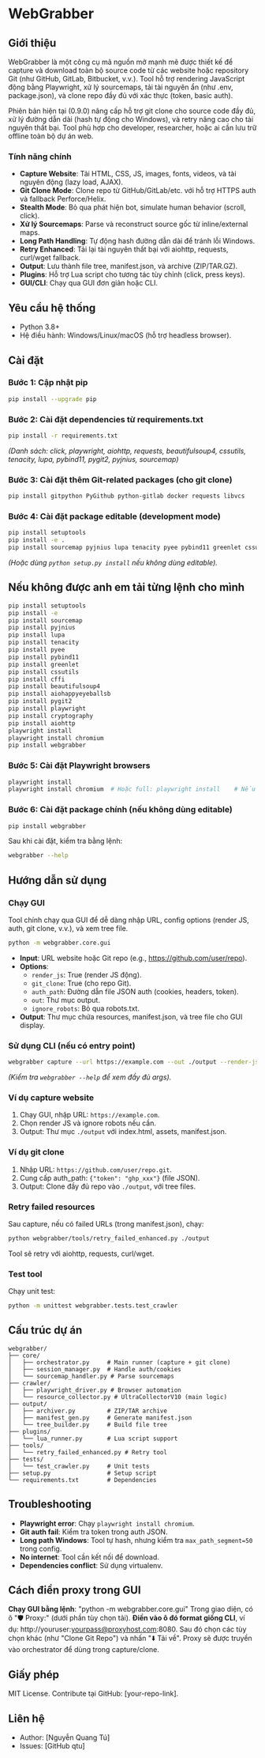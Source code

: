 # WebGrabber

## Giới thiệu

WebGrabber là một công cụ mã nguồn mở mạnh mẽ được thiết kế để capture và download toàn bộ source code từ các website hoặc repository Git (như GitHub, GitLab, Bitbucket, v.v.). Tool hỗ trợ rendering JavaScript động bằng Playwright, xử lý sourcemaps, tải tài nguyên ẩn (như .env, package.json), và clone repo đầy đủ với xác thực (token, basic auth). 

Phiên bản hiện tại (0.9.0) nâng cấp hỗ trợ git clone cho source code đầy đủ, xử lý đường dẫn dài (hash tự động cho Windows), và retry nâng cao cho tài nguyên thất bại. Tool phù hợp cho developer, researcher, hoặc ai cần lưu trữ offline toàn bộ dự án web.

### Tính năng chính
- **Capture Website**: Tải HTML, CSS, JS, images, fonts, videos, và tài nguyên động (lazy load, AJAX).
- **Git Clone Mode**: Clone repo từ GitHub/GitLab/etc. với hỗ trợ HTTPS auth và fallback Perforce/Helix.
- **Stealth Mode**: Bỏ qua phát hiện bot, simulate human behavior (scroll, click).
- **Xử lý Sourcemaps**: Parse và reconstruct source gốc từ inline/external maps.
- **Long Path Handling**: Tự động hash đường dẫn dài để tránh lỗi Windows.
- **Retry Enhanced**: Tải lại tài nguyên thất bại với aiohttp, requests, curl/wget fallback.
- **Output**: Lưu thành file tree, manifest.json, và archive (ZIP/TAR.GZ).
- **Plugins**: Hỗ trợ Lua script cho tương tác tùy chỉnh (click, press keys).
- **GUI/CLI**: Chạy qua GUI đơn giản hoặc CLI.

## Yêu cầu hệ thống
- Python 3.8+
- Hệ điều hành: Windows/Linux/macOS (hỗ trợ headless browser).

## Cài đặt

### Bước 1: Cập nhật pip
```bash
pip install --upgrade pip
```

### Bước 2: Cài đặt dependencies từ requirements.txt
```bash
pip install -r requirements.txt
```
*(Danh sách: click, playwright, aiohttp, requests, beautifulsoup4, cssutils, tenacity, lupa, pybind11, pygit2, pyjnius, sourcemap)*

### Bước 3: Cài đặt thêm Git-related packages (cho git clone)
```bash
pip install gitpython PyGithub python-gitlab docker requests libvcs
```

### Bước 4: Cài đặt package editable (development mode)
```bash
pip install setuptools
pip install -e .
pip install sourcemap pyjnius lupa tenacity pyee pybind11 greenlet cssutils cffi beautifulsoup4 aiohappyeyeballs pygit2 playwright cryptography aiohttp
```
*(Hoặc dùng `python setup.py install` nếu không dùng editable).*

## Nếu không được anh em tải từng lệnh cho mình
```bash
pip install setuptools
pip install -e 
pip install sourcemap
pip install pyjnius
pip install lupa
pip install tenacity
pip install pyee
pip install pybind11
pip install greenlet
pip install cssutils
pip install cffi
pip install beautifulsoup4
pip install aiohappyeyeballsb
pip install pygit2
pip install playwright
pip install cryptography
pip install aiohttp
playwright install
playwright install chromium
pip install webgrabber
```
### Bước 5: Cài đặt Playwright browsers
```bash
playwright install
playwright install chromium  # Hoặc full: playwright install    # Nếu không được chạy thử "python -m playwright install chromium"

```

### Bước 6: Cài đặt package chính (nếu không dùng editable)
```bash
pip install webgrabber
```

Sau khi cài đặt, kiểm tra bằng lệnh:
```bash
webgrabber --help
```

## Hướng dẫn sử dụng

### Chạy GUI
Tool chính chạy qua GUI để dễ dàng nhập URL, config options (render JS, auth, git clone, v.v.), và xem tree file.
```bash
python -m webgrabber.core.gui
```
- **Input**: URL website hoặc Git repo (e.g., https://github.com/user/repo).
- **Options**:
  - `render_js`: True (render JS động).
  - `git_clone`: True (cho repo Git).
  - `auth_path`: Đường dẫn file JSON auth (cookies, headers, token).
  - `out`: Thư mục output.
  - `ignore_robots`: Bỏ qua robots.txt.
- **Output**: Thư mục chứa resources, manifest.json, và tree file cho GUI display.

### Sử dụng CLI (nếu có entry point)
```bash
webgrabber capture --url https://example.com --out ./output --render-js --git-clone
```
*(Kiểm tra `webgrabber --help` để xem đầy đủ args).*

### Ví dụ capture website
1. Chạy GUI, nhập URL: `https://example.com`.
2. Chọn render JS và ignore robots nếu cần.
3. Output: Thư mục `./output` với index.html, assets, manifest.json.

### Ví dụ git clone
1. Nhập URL: `https://github.com/user/repo.git`.
2. Cung cấp auth_path: `{"token": "ghp_xxx"}` (file JSON).
3. Output: Clone đầy đủ repo vào `./output`, với tree files.

### Retry failed resources
Sau capture, nếu có failed URLs (trong manifest.json), chạy:
```bash
python webgrabber/tools/retry_failed_enhanced.py ./output
```
Tool sẽ retry với aiohttp, requests, curl/wget.

### Test tool
Chạy unit test:
```bash
python -m unittest webgrabber.tests.test_crawler
```

## Cấu trúc dự án
```
webgrabber/
├── core/
│   ├── orchestrator.py     # Main runner (capture + git clone)
│   ├── session_manager.py  # Handle auth/cookies
│   └── sourcemap_handler.py # Parse sourcemaps
├── crawler/
│   ├── playwright_driver.py # Browser automation
│   └── resource_collector.py # UltraCollectorV10 (main logic)
├── output/
│   ├── archiver.py         # ZIP/TAR archive
│   ├── manifest_gen.py     # Generate manifest.json
│   └── tree_builder.py     # Build file tree
├── plugins/
│   └── lua_runner.py       # Lua script support
├── tools/
│   └── retry_failed_enhanced.py # Retry tool
├── tests/
│   └── test_crawler.py     # Unit tests
├── setup.py                # Setup script
└── requirements.txt        # Dependencies
```

## Troubleshooting
- **Playwright error**: Chạy `playwright install chromium`.
- **Git auth fail**: Kiểm tra token trong auth JSON.
- **Long path Windows**: Tool tự hash, nhưng kiểm tra `max_path_segment=50` trong config.
- **No internet**: Tool cần kết nối để download.
- **Dependencies conflict**: Sử dụng virtualenv.


## Cách điền proxy trong GUI

**Chạy GUI bằng lệnh**: "python -m webgrabber.core.gui"
Trong giao diện, có ô "🛡️ Proxy:" (dưới phần tùy chọn tải).
**Điền vào ô đó format giống CLI**, ví dụ: http://youruser:yourpass@proxyhost.com:8080.
Sau đó chọn các tùy chọn khác (như "Clone Git Repo") và nhấn "⬇️ Tải về".
Proxy sẽ được truyền vào orchestrator để dùng trong capture/clone.


## Giấy phép
MIT License. Contribute tại GitHub: [your-repo-link].

## Liên hệ
- Author: [Nguyễn Quang Tú]
- Issues: [GitHub qtu]